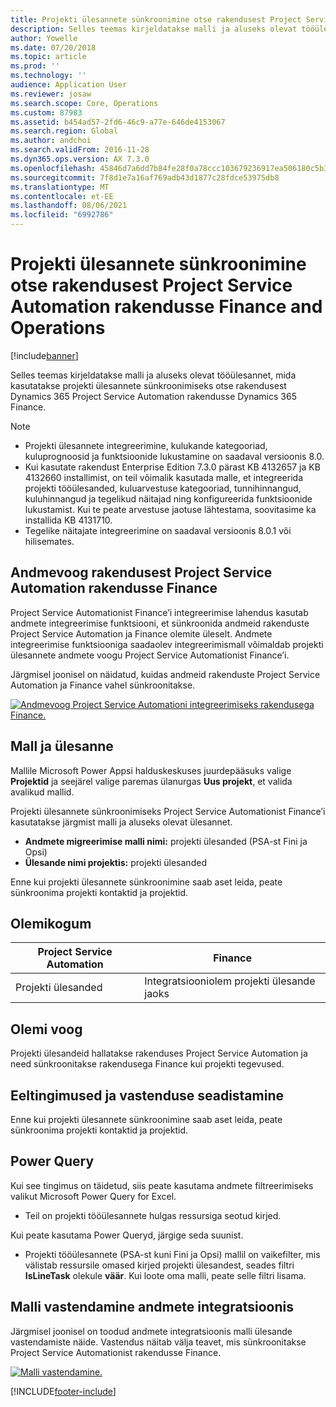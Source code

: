 ```yaml
---
title: Projekti ülesannete sünkroonimine otse rakendusest Project Service Automation rakendusse Finance and Operations
description: Selles teemas kirjeldatakse malli ja aluseks olevat tööülesannet, mida kasutatakse projekti ülesannete sünkroonimiseks otse rakendusest Microsoft Dynamics 365 Project Service Automation rakendusse Dynamics 365 Finance.
author: Yowelle
ms.date: 07/20/2018
ms.topic: article
ms.prod: ''
ms.technology: ''
audience: Application User
ms.reviewer: josaw
ms.search.scope: Core, Operations
ms.custom: 87983
ms.assetid: b454ad57-2fd6-46c9-a77e-646de4153067
ms.search.region: Global
ms.author: andchoi
ms.search.validFrom: 2016-11-28
ms.dyn365.ops.version: AX 7.3.0
ms.openlocfilehash: 45846d7a6dd7b84fe28f0a78ccc103679236917ea506180c5b383fd2828624eb
ms.sourcegitcommit: 7f8d1e7a16af769adb43d1877c28fdce53975db8
ms.translationtype: MT
ms.contentlocale: et-EE
ms.lasthandoff: 08/06/2021
ms.locfileid: "6992786"
---
```

# <a name="synchronize-project-tasks-directly-from-project-service-automation-to-finance-and-operations"></a>Projekti ülesannete sünkroonimine otse rakendusest Project Service Automation rakendusse Finance and Operations

[!include[banner](../includes/banner.md)]

Selles teemas kirjeldatakse malli ja aluseks olevat tööülesannet, mida kasutatakse projekti ülesannete sünkroonimiseks otse rakendusest Dynamics 365 Project Service Automation rakendusse Dynamics 365 Finance.

> [!NOTE]
> - Projekti ülesannete integreerimine, kulukande kategooriad, kuluprognoosid ja funktsioonide lukustamine on saadaval versioonis 8.0.
> - Kui kasutate rakendust Enterprise Edition 7.3.0 pärast KB 4132657 ja KB 4132660 installimist, on teil võimalik kasutada malle, et integreerida projekti tööülesanded, kuluarvestuse kategooriad, tunnihinnangud, kuluhinnangud ja tegelikud näitajad ning konfigureerida funktsioonide lukustamist. Kui te peate arvestuse jaotuse lähtestama, soovitasime ka installida KB 4131710.
> - Tegelike näitajate integreerimine on saadaval versioonis 8.0.1 või hilisemates.

## <a name="data-flow-for-project-service-automation-to-finance"></a>Andmevoog rakendusest Project Service Automation rakendusse Finance

Project Service Automationist Finance’i integreerimise lahendus kasutab andmete integreerimise funktsiooni, et sünkroonida andmeid rakenduste Project Service Automation ja Finance olemite üleselt. Andmete integreerimise funktsiooniga saadaolev integreerimismall võimaldab projekti ülesannete andmete voogu Project Service Automationist Finance’i.

Järgmisel joonisel on näidatud, kuidas andmeid rakenduste Project Service Automation ja Finance vahel sünkroonitakse.

[![Andmevoog Project Service Automationi integreerimiseks rakendusega Finance.](./media/ProjectTasksFlow.png)](./media/ProjectTasksFlow.png)

## <a name="template-and-task"></a>Mall ja ülesanne

Mallile Microsoft Power Appsi halduskeskuses juurdepääsuks valige **Projektid** ja seejärel valige paremas ülanurgas **Uus projekt**, et valida avalikud mallid.

Projekti ülesannete sünkroonimiseks Project Service Automationist Finance’i kasutatakse järgmist malli ja aluseks olevat ülesannet.

- **Andmete migreerimise malli nimi:** projekti ülesanded (PSA-st Fini ja Opsi)
- **Ülesande nimi projektis:** projekti ülesanded

Enne kui projekti ülesannete sünkroonimine saab aset leida, peate sünkroonima projekti kontaktid ja projektid.

## <a name="entity-set"></a>Olemikogum

| Project Service Automation | Finance                             |
|----------------------------|-------------------------------------|
| Projekti ülesanded              | Integratsiooniolem projekti ülesande jaoks |

## <a name="entity-flow"></a>Olemi voog

Projekti ülesandeid hallatakse rakenduses Project Service Automation ja need sünkroonitakse rakendusega Finance kui projekti tegevused.

## <a name="prerequisites-and-mapping-setup"></a>Eeltingimused ja vastenduse seadistamine

Enne kui projekti ülesannete sünkroonimine saab aset leida, peate sünkroonima projekti kontaktid ja projektid.

## <a name="power-query"></a>Power Query

Kui see tingimus on täidetud, siis peate kasutama andmete filtreerimiseks valikut Microsoft Power Query for Excel.

- Teil on projekti tööülesannete hulgas ressursiga seotud kirjed.

Kui peate kasutama Power Queryd, järgige seda suunist.

- Projekti tööülesannete (PSA-st kuni Fini ja Opsi) mallil on vaikefilter, mis välistab ressursile omased kirjed projekti ülesandest, seades filtri  **IsLineTask** olekule **väär**. Kui loote oma malli, peate selle filtri lisama.

## <a name="template-mapping-in-data-integration"></a>Malli vastendamine andmete integratsioonis

Järgmisel joonisel on toodud andmete integratsioonis malli ülesande vastendamiste näide. Vastendus näitab välja teavet, mis sünkroonitakse Project Service Automationist rakendusse Finance.

[![Malli vastendamine.](./media/ProjectTasksMapping.png)](./media/ProjectTasksMapping.png)


[!INCLUDE[footer-include](../includes/footer-banner.md)]